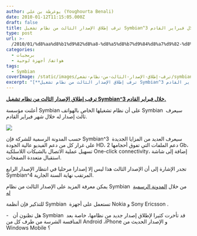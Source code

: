 ```yaml
---
author: يوغرطة بن علي (Youghourta Benali)
date: 2010-01-12T11:15:05.000Z
draft: false
title: ترقب إطلاق الإصدار الثالث من نظام تشغيل Symbian^3 خلال فبراير القادم.
type: post
url: >-
  /2010/01/%d8%aa%d8%b1%d9%82%d8%a8-%d8%a5%d8%b7%d9%84%d8%a7%d9%82-%d8%a7%d9%84%d8%a5%d8%b5%d8%af%d8%a7%d8%b1-%d8%a7%d9%84%d8%ab%d8%a7%d9%84%d8%ab-%d9%85%d9%86-%d9%86%d8%b8%d8%a7%d9%85-%d8%aa%d8%b4%d8%ba%d9%8a/
categories:
  - برمجيات
  - هواتف/ أجهزة لوحية
tags:
  - Symbian
coverImage: /static/images/ترقب-إطلاق-الإصدار-الثالث-من-نظام-تشغي/symbian-logo-300x83.png
excerpt: "[**ترقب إطلاق الإصدار الثالث من نظام تشغيل Symbian^3 خلال فبراير القادم.**](https://www.it-scoop.com/2010/01/%d8%aa%d8%b1%d9%82%d8%a8-%d8%a5%d8%b7%d9%84%d8%a7%d9%82-%d8%a7%d9%84%d8%a5%d8%b5%d8%af%d8%a7%d8%b1-%d8%a7%d9%84%d8%ab%d8%a7%d9%84%d8%ab-%d9%85%d9%86-%d9%86%d8%b8%d8%a7%d9%85-%d8%aa%d8%b4%d8%ba%d9%8a/)\n\nأعلنت مؤسسة Symbian على أن نظام تشغيلها الخاص بالهواتف Symbian \_سيعرف ثالث إصدار له خلال شهر فبراير القادم.\n\n\n\nحسب المدونة الرسمية للشركة فإن Symbian^3 \_سيعرف العديد من المزايا الجديدة على غرار"
---
```

[**ترقب إطلاق الإصدار الثالث من نظام تشغيل Symbian^3 خلال فبراير القادم.**](https://www.it-scoop.com/2010/01/%d8%aa%d8%b1%d9%82%d8%a8-%d8%a5%d8%b7%d9%84%d8%a7%d9%82-%d8%a7%d9%84%d8%a5%d8%b5%d8%af%d8%a7%d8%b1-%d8%a7%d9%84%d8%ab%d8%a7%d9%84%d8%ab-%d9%85%d9%86-%d9%86%d8%b8%d8%a7%d9%85-%d8%aa%d8%b4%d8%ba%d9%8a/)

أعلنت مؤسسة Symbian على أن نظام تشغيلها الخاص بالهواتف Symbian  سيعرف ثالث إصدار له خلال شهر فبراير القادم.

![](/static/images/ترقب-إطلاق-الإصدار-الثالث-من-نظام-تشغي/symbian-logo-300x83.png)

حسب المدونة الرسمية للشركة فإن Symbian^3  سيعرف العديد من المزايا الجديدة على غرار كل من دعم الفيديو عالية الجودة HD، دعم الملفات التي تفوق أحجامها 2 Gb، تسهيل عملية الاتصال بالشبكات اللاسلكية One-click connectivity، إضافة إلى شاشة استقبال متعددة الصفحات.

تجدر الإشارة إلى أن الإصدار الثالث هذا ليس إلا إصدارا مرحليا في انتظار الإصدار الرابع Symbian^4 المرتقب نهاية السنة الجارية.

يمكن معرفة المزيد على الإصدار الثالث من نظام Symbian  من خلال [المدونة الرسمية له](http://blog.symbian.org/2010/01/07/progress-on-the-symbian3-and-symbian4-contribution-plans/)

للتذكير فإن أنظمة Symbian  تستعمل على أجهزة Nokia و Sony Ericsson .

\-   هل تظنون أن Symbian  قد تأخرت كثيرا لإطلاق إصدار جديد من نظامها، خاصة بعد المنافسة الشرسة من طرف كل من Android ،iPhone و الإصدار الحديث من Windows Mobile ؟
